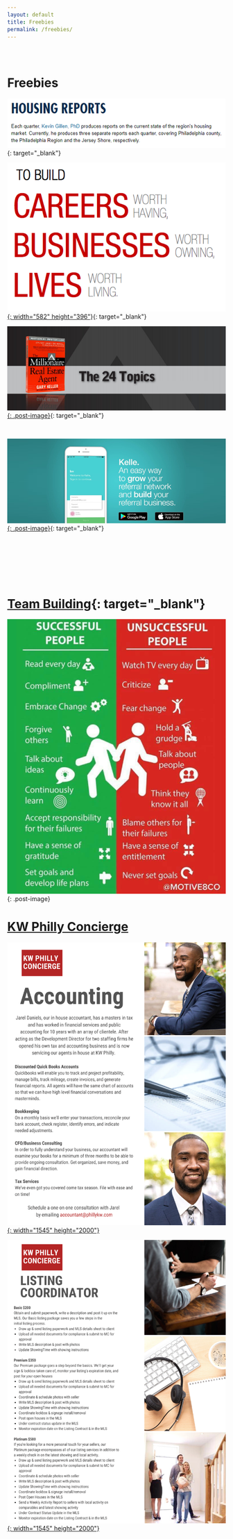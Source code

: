 ```yaml
---
layout: default
title: Freebies
permalink: /freebies/
---
```


### &nbsp;

# Freebies

[![](/uploads/update.PNG)](https://drexel.edu/lindyinstitute/initiatives/reports/){: target="_blank"}

[![](/uploads/jeremy-bowers-blog.png){: width="582" height="396"}](https://vyralmarketing.s3.amazonaws.com/Jeremy+Bowers/Marketing+Packet.pdf){: target="_blank"}

[![](/uploads/24-topics.PNG){: .post-image}](https://s3.amazonaws.com/vyralmarketing/Jeremy+Bowers/kw+mrea+book.pdf){: target="_blank"}

&nbsp;

[![](/uploads/kelle.png){: .post-image}](https://youtu.be/tQ_Nc0EmOaQ){: target="_blank"}

# &nbsp;

&nbsp;

# [Team Building](https://s3.amazonaws.com/vyralmarketing/Jeremy+Bowers/KW+Team+Building.pdf){: target="_blank"}

![](/uploads/20228524-10212583724444685-415251575519202972-n.jpg){: .post-image}

# <u>KW Philly Concierge</u>

[![](/uploads/accounting.png){: width="1545" height="2000"}](mailto:accountant@phillykw.com?subject=Tell%20Me%20More%20About%20The%20KW%20Philly%20Accounting%20Concierge&amp;body=Hi%2C%0A%0AJeremy%20Bowers%20told%20me%20about%20the%20services%20you%20offer.%20Let's%20talk%20about%20how%20you%20can%20help%20me%20with%20my%20business!)

[![](/uploads/listing-coordinator.png){: width="1545" height="2000"}](mailto:Listingcoordinator@phillykw.com?subject=Tell%20Me%20More%20About%20The%20KW%20Philly%20Listing%20Concierge)